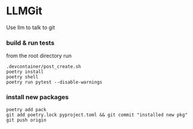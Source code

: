# LLMGit
Use llm to talk to git


### build & run tests
from the root directory 
run 
```
.devcontainer/post_create.sh
poetry install
poetry shell
poetry run pytest --disable-warnings
```

### install new packages
```
poetry add pack
git add poetry.lock pyproject.toml && git commit "installed new pkg" 
git push origin
```